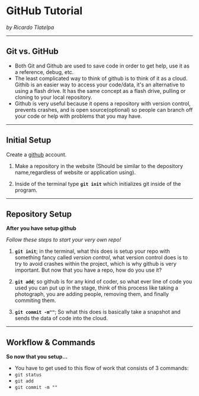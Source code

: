 # GitHub Tutorial

_by Ricardo Tlatelpa_

---
## Git vs. GitHub
* Both Git and Github are used to save code in order to get help, use it as a reference, debug, etc.
* The least complicated way to think of github is to think of it as a cloud. Githib is an easier way to access your code/data, it's an alternative to using a flash drive. It has the same concept as a flash drive, pulling or cloning to your local repository.
* Github is very useful because it opens a repository with version control, prevents crashes, and is open source(optional) so people can branch off your code or help with problems that you may have.


---
## Initial Setup
Create a [github](https://github.com/) account.

1. Make a repository in the website (Should be similar to the depository name,regardless of website or application using).

2. Inside of the terminal type **`git init`** which initializes git inside of the program.

---
## Repository Setup

**After you have setup github**

 _Follow these steps to start your very own repo!_  

1. **`git init`**; in the terminal, what this does is setup your repo with something fancy called _version control_, what version control does is to try to avoid crashes within the project, which is why github is very important. But now that you have a repo, how do you use it?  

2. **`git add`**; so github is for any kind of coder, so what ever line of code you used you can put up in the stage, think of this process like taking a photograph, you are adding people, removing them, and finally commiting them.   

3. **`git commit -m""`**; So what this does is basically take a snapshot and sends the data of code into the cloud.
 


---
## Workflow & Commands
**So now that you setup...**  

* You have to get used to this flow of work that consists of 3 commands:  
 * `git status`
 * `git add ` 
 * `git commit -m ""`